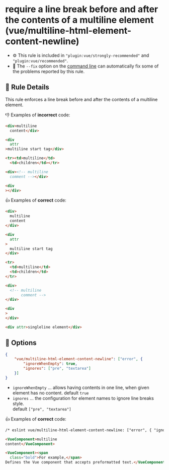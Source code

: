 # require a line break before and after the contents of a multiline element (vue/multiline-html-element-content-newline)

- :gear: This rule is included in `"plugin:vue/strongly-recommended"` and `"plugin:vue/recommended"`.
- :wrench: The `--fix` option on the [command line](https://eslint.org/docs/user-guide/command-line-interface#fixing-problems) can automatically fix some of the problems reported by this rule.

## :book: Rule Details

This rule enforces a line break before and after the contents of a multiline element.


:-1: Examples of **incorrect** code:

```html
<div>multiline
  content</div>

<div
  attr
>multiline start tag</div>

<tr><td>multiline</td>
  <td>children</td></tr>

<div><!-- multiline
  comment --></div>

<div
></div>
```

:+1: Examples of **correct** code:

```html
<div>
  multiline
  content
</div>

<div
  attr
>
  multiline start tag
</div>

<tr>
  <td>multiline</td>
  <td>children</td>
</tr>

<div>
  <!-- multiline
       comment -->
</div>

<div
>
</div>

<div attr>singleline element</div>
```


## :wrench: Options

```json
{
    "vue/multiline-html-element-content-newline": ["error", {
        "ignoreWhenEmpty": true,
        "ignores": ["pre", "textarea"]
    }]
}
```

- `ignoreWhenEmpty` ... allows having contents in one line, when given element has no content.
    default `true`
- `ignores` ... the configuration for element names to ignore line breaks style.  
    default `["pre", "textarea"]`


:+1: Examples of **correct** code:

```html
/* eslint vue/multiline-html-element-content-newline: ["error", { "ignores": ["VueComponent", "pre", "textarea"]}] */

<VueComponent>multiline
content</VueComponent>

<VueComponent><span
  class="bold">For example,</span>
Defines the Vue component that accepts preformatted text.</VueComponent>
```
